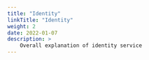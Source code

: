 ```yaml
---
title: "Identity"
linkTitle: "Identity"
weight: 2
date: 2022-01-07
description: >
    Overall explanation of identity service
---
```


